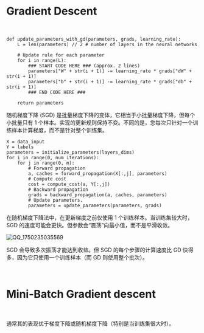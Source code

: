 # Gradient Descent

</br>

```
def update_parameters_with_gd(parameters, grads, learning_rate):
    L = len(parameters) // 2 # number of layers in the neural networks

    # Update rule for each parameter
    for i in range(L):
        ### START CODE HERE ### (approx. 2 lines)
        parameters["W" + str(i + 1)] -= learning_rate * grads["dW" + str(i + 1)]
        parameters["b" + str(i + 1)] -= learning_rate * grads["db" + str(i + 1)]
        ### END CODE HERE ###
        
    return parameters
```

<p>随机梯度下降 (SGD) 是批量梯度下降的变体，它相当于小批量梯度下降，但每个小批量只有 1 个样本。实现的更新规则保持不变。不同的是，您每次只针对一个训练样本计算梯度，而不是针对整个训练集。</p>

```
X = data_input
Y = labels
parameters = initialize_parameters(layers_dims)
for i in range(0, num_iterations):
    for j in range(0, m):
        # Forward propagation
        a, caches = forward_propagation(X[:,j], parameters)
        # Compute cost
        cost = compute_cost(a, Y[:,j])
        # Backward propagation
        grads = backward_propagation(a, caches, parameters)
        # Update parameters.
        parameters = update_parameters(parameters, grads)
```

<p>在随机梯度下降法中，在更新梯度之前仅使用 1 个训练样本。当训练集较大时，SGD 的速度可能会更快。但参数会“震荡”向最小值，而不是平滑收敛。</p>

![QQ_1750235035569](https://github.com/user-attachments/assets/c9494966-c174-4786-bfad-0ab38e79d67e)

<p>SGD 会导致多次振荡才能达到收敛。但 SGD 的每个步骤的计算速度比 GD 快得多，因为它只使用一个训练样本（而 GD 则使用整个批次）。</p>

</br>

# Mini-Batch Gradient descent

</br>

<p>通常其的表现优于梯度下降或随机梯度下降（特别是当训练集很大时）。</p>






































































































































































































































































































































































































































































































































































































































































































































